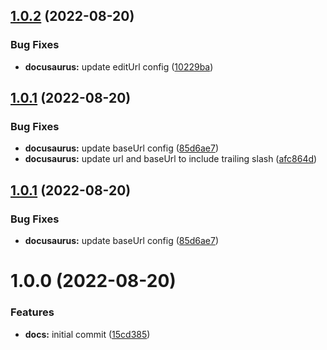 ## [1.0.2](https://github.com/sws2apps/sws2apps-docs/compare/v1.0.1...v1.0.2) (2022-08-20)


### Bug Fixes

* **docusaurus:** update editUrl config ([10229ba](https://github.com/sws2apps/sws2apps-docs/commit/10229ba16ffe3c8bd2382a8581343064ed654f2e))

## [1.0.1](https://github.com/sws2apps/sws2apps-docs/compare/v1.0.0...v1.0.1) (2022-08-20)


### Bug Fixes

* **docusaurus:** update baseUrl config ([85d6ae7](https://github.com/sws2apps/sws2apps-docs/commit/85d6ae7e4d85cccae2076f2a473bd300a2dca648))
* **docusaurus:** update url and baseUrl to include trailing slash ([afc864d](https://github.com/sws2apps/sws2apps-docs/commit/afc864d8b654c9bfd31aa1715483486266614084))

## [1.0.1](https://github.com/sws2apps/sws2apps-docs/compare/v1.0.0...v1.0.1) (2022-08-20)


### Bug Fixes

* **docusaurus:** update baseUrl config ([85d6ae7](https://github.com/sws2apps/sws2apps-docs/commit/85d6ae7e4d85cccae2076f2a473bd300a2dca648))

# 1.0.0 (2022-08-20)


### Features

* **docs:** initial commit ([15cd385](https://github.com/sws2apps/sws2apps-docs/commit/15cd385834cf8b4d15859de1f8875f54fade000c))
